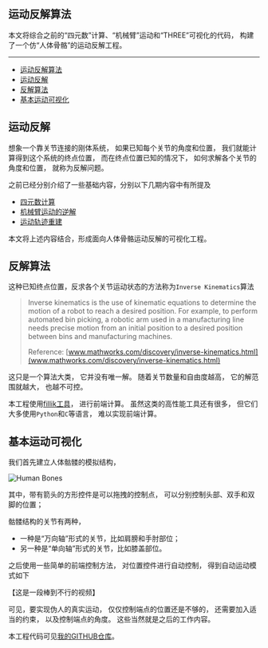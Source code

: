 ## 运动反解算法

本文将综合之前的“四元数”计算、“机械臂”运动和“THREE”可视化的代码，
构建了一个仿“人体骨骼”的运动反解工程。

---

- [运动反解算法](#运动反解算法)
- [运动反解](#运动反解)
- [反解算法](#反解算法)
- [基本运动可视化](#基本运动可视化)

## 运动反解

想象一个靠关节连接的刚体系统，
如果已知每个关节的角度和位置，
我们就能计算得到这个系统的终点位置，
而在终点位置已知的情况下，
如何求解各个关节的角度和位置，
就称为反解问题。

之前已经分别介绍了一些基础内容，分别以下几期内容中有所提及

- [四元数计算](https://mp.weixin.qq.com/s?__biz=MzkxNTI1MDc5NA==&mid=2247485009&idx=1&sn=a838b8858cae1788977973be8e157a0e&chksm=c1634d54f614c4423de45690e6d827c9bae8684acce655f3506ec4a6f863f589a088c4dc061a&token=771751451&lang=zh_CN#rd "四元数计算")
- [机械臂运动的逆解](https://mp.weixin.qq.com/s?__biz=MzkxNTI1MDc5NA==&mid=2247484333&idx=1&sn=dc52b21131cc06885027f2ef280c488b&chksm=c16348a8f614c1be91c8487ea5b3eec47dbc599633b4794fae4a2037298eace3ef4034f71cde&token=771751451&lang=zh_CN#rd "机械臂运动的逆解")
- [运动轨迹重建](https://mp.weixin.qq.com/s?__biz=MzkxNTI1MDc5NA==&mid=2247484790&idx=1&sn=88793f0e1f6981ae2ccca3f9389f35eb&chksm=c1634e73f614c765dbf3cf39218b541ddf13f888c1f11eb6eefa62f9960d47a1870eb61b9e6c&token=771751451&lang=zh_CN#rd "运动轨迹重建")

本文将上述内容结合，形成面向人体骨骼运动反解的可视化工程。

## 反解算法

这种已知终点位置，反求各个关节运动状态的方法称为`Inverse Kinematics`算法

> Inverse kinematics is the use of kinematic equations to determine the motion of a robot to reach a desired position. For example, to perform automated bin picking, a robotic arm used in a manufacturing line needs precise motion from an initial position to a desired position between bins and manufacturing machines.
>
> Reference: [www.mathworks.com/discovery/inverse-kinematics.html](www.mathworks.com/discovery/inverse-kinematics.html)

这只是一个算法大类，
它并没有唯一解。
随着关节数量和自由度越高，
它的解范围就越大，
也越不可控。

本工程使用[fillik工具](https://github.com/lo-th/fullik "fillik工具")，
进行前端计算。
虽然这类的高性能工具还有很多，
但它们大多使用`Python`和`C`等语言，
难以实现前端计算。

## 基本运动可视化

我们首先建立人体骷髅的模拟结构，

![Human Bones](./human-bones.png)

其中，带有箭头的方形控件是可以拖拽的控制点，
可以分别控制头部、双手和双脚的位置；

骷髅结构的关节有两种，
- 一种是“万向轴”形式的关节，比如肩膀和手肘部位；
- 另一种是“单向轴”形式的关节，比如膝盖部位。

之后使用一些简单的前端控制方法，
对位置控件进行自动控制，
得到自动运动模式如下

【这是一段棒到不行的视频】

可见，要实现伪人的真实运动，
仅仅控制端点的位置还是不够的，
还需要加入适当的约束，
以及控制端点的角度。
这些当然就是之后的工作内容。

本工程代码可见[我的GITHUB仓库](https://github.com/listenzcc/plantform-1 "我的GITHUB仓库")。